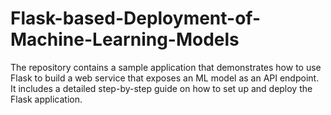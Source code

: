 # Flask-based-Deployment-of-Machine-Learning-Models
The repository contains a sample application that demonstrates how to use Flask to build a web service that exposes an ML model as an API endpoint. It includes a detailed step-by-step guide on how to set up and deploy the Flask application.
